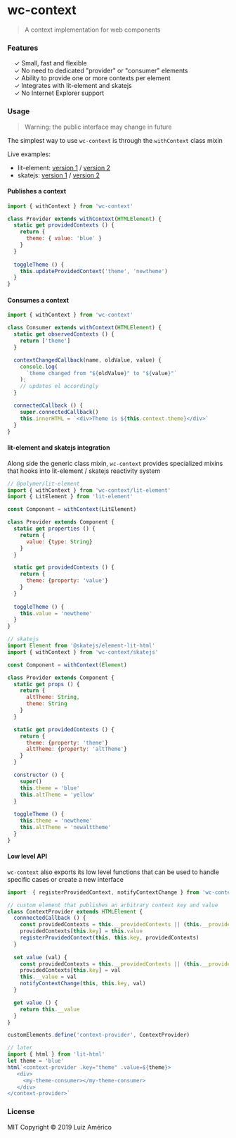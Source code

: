 # wc-context

> A context implementation for web components


### Features

&nbsp; &nbsp; ✓ Small, fast and flexible<br>
&nbsp; &nbsp; ✓ No need to dedicated "provider" or "consumer" elements<br>
&nbsp; &nbsp; ✓ Ability to provide one or more contexts per element<br>
&nbsp; &nbsp; ✓ Integrates with lit-element and skatejs<br>
&nbsp; &nbsp; ✓ No Internet Explorer support<br>


### Usage

> Warning: the public interface may change in future

The simplest way to use `wc-context` is through the `withContext` class mixin

Live examples: 
* lit-element: [version 1](https://codesandbox.io/s/8n89qz95q2) /
 [version 2](https://codesandbox.io/s/wq6jyo3jvw)
* skatejs: [version 1](https://codesandbox.io/s/xj1k8x936w) / 
 [version 2](https://codesandbox.io/s/82q46lo3x8)

#### Publishes a context

```javascript
import { withContext } from 'wc-context'

class Provider extends withContext(HTMLElement) {
  static get providedContexts () {
    return {
      theme: { value: 'blue' }
    }
  }  
  
  toggleTheme () {
    this.updateProvidedContext('theme', 'newtheme')    
  }
}
```

#### Consumes a context

```javascript
import { withContext } from 'wc-context'

class Consumer extends withContext(HTMLElement) {
  static get observedContexts () {
    return ['theme']
  }

  contextChangedCallback(name, oldValue, value) {
    console.log(
      `theme changed from "${oldValue}" to "${value}"`
    );
    // updates el accordingly
  }

  connectedCallback () {
    super.connectedCallback()
    this.innerHTML = `<div>Theme is ${this.context.theme}</div>`
  }  
}
```

#### lit-element and skatejs integration

Along side the generic class mixin, `wc-context` provides specialized mixins that hooks into lit-element / skatejs reactivity system

```javascript
// @polymer/lit-element
import { withContext } from 'wc-context/lit-element'
import { LitElement } from 'lit-element'

const Component = withContext(LitElement)

class Provider extends Component {
  static get properties () {
    return {
      value: {type: String}
    }
  }

  static get providedContexts () {
    return {
      theme: {property: 'value'}
    }
  }
  
  toggleTheme () {
    this.value = 'newtheme'
  }
}
```

```javascript
// skatejs
import Element from '@skatejs/element-lit-html'
import { withContext } from 'wc-context/skatejs'

const Component = withContext(Element)

class Provider extends Component {
  static get props () {
    return {
      altTheme: String,
      theme: String
    }
  }

  static get providedContexts () {
    return {
      theme: {property: 'theme'}
      altTheme: {property: 'altTheme'}
    }
  }  

  constructor () {
    super()    
    this.theme = 'blue'
    this.altTheme = 'yellow'
  }
  
  toggleTheme () {
    this.theme = 'newtheme'
    this.altTheme = 'newalttheme'
  }
}
```

#### Low level API

`wc-context` also exports its low level functions that can be used to handle specific cases or create a new interface

```javascript
import  { registerProvidedContext, notifyContextChange } from 'wc-context/core'

// custom element that publishes an arbitrary context key and value
class ContextProvider extends HTMLElement {
  connnectedCallback () {
    const providedContexts = this.__providedContexts || (this.__providedContexts = {})
    providedContexts[this.key] = this.value    
    registerProvidedContext(this, this.key, providedContexts)
  }
  
  set value (val) {
    const providedContexts = this.__providedContexts || (this.__providedContexts = {})
    providedContexts[this.key] = val
    this.__value = val
    notifyContextChange(this, this.key, val)
  }

  get value () {
    return this.__value
  }
}

customElements.define('context-provider', ContextProvider)

// later
import { html } from 'lit-html'
let theme = 'blue' 
html`<context-provider .key="theme" .value=${theme}>
   <div>
     <my-theme-consumer></my-theme-consumer>
   </div>
</context-provider>`
```


### License

MIT
Copyright © 2019 Luiz Américo
